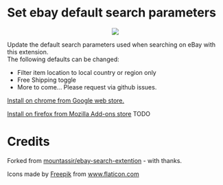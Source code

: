 # Set ebay default search parameters

<p align="center"><a href="https://i.imgur.com/Xdnc7tF.png" target="_blank"><img src="https://i.imgur.com/Xdnc7tF.png" border="0"/></a></p>

Update the default search parameters used when searching on eBay with this extension.  
The following defaults can be changed:

* Filter item location to local country or region only
* Free Shipping toggle
* More to come...  Please request via github issues.

<a href="https://chrome.google.com/webstore/detail/set-ebay-default-search-p/dnokkfoaoienakajmgbdpclnnemjdije">Install on chrome from Google web store.</a>

<a href="#">Install on firefox from Mozilla Add-ons store</a> TODO

# Credits

Forked from <a href="https://github.com/mountassir/ebay-search-extention">mountassir/ebay-search-extention</a> - with thanks.

<div>Icons made by <a href="https://www.freepik.com" title="Freepik">Freepik</a> from <a href="https://www.flaticon.com/" title="Flaticon">www.flaticon.com</a></div>
